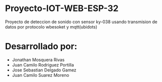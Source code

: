 # Proyecto-IOT-WEB-ESP-32
 Proyecto de deteccion de sonido con sensor ky-038 usando transmision de datos por protocolo wbesoket y mqtt(ubidots)

 
# Desarrollado por:
- Jonathan Mosquera Rivas
- Juan Camilo Rodriguez Portilla
- Jose Sebastian Delgado Gamez
- Juan Camilo Suarez Moreno
